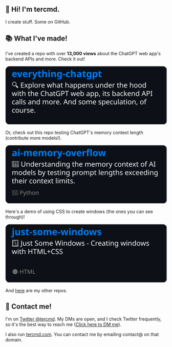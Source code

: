 ## 👋 Hi! I'm tercmd.

I create stuff. Some on GitHub.

## 📚 What I've made!

I've created a repo with over **13,000 views** about the ChatGPT web app's backend APIs and more. Check it out!


<a href="https://github.com/terminalcommandnewsletter/everything-chatgpt">
  <picture>
    <source media="(prefers-color-scheme: dark)" srcset="./img/repos/dark/everything-chatgpt.svg">
    <source media="(prefers-color-scheme: light)" srcset="./img/repos/light/everything-chatgpt.svg">
    <img alt="Everything ChatGPT GitHub repo" src="./img/repos/dark/everything-chatgpt.svg">
  </picture>
</a>

Or, check out this repo testing ChatGPT's memory context length (contribute more models!).

<a href="https://github.com/terminalcommandnewsletter/ai-memory-overflow">
  <picture>
    <source media="(prefers-color-scheme: dark)" srcset="./img/repos/dark/ai-memory-overflow.svg">
    <source media="(prefers-color-scheme: light)" srcset="./img/repos/light/ai-memory-overflow.svg">
    <img alt="AI Memory Overflow GitHub repo" src="./img/repos/dark/ai-memory-overflow.svg">
  </picture>
</a>

Here's a demo of using CSS to create windows (the ones you can see through)!

<a href="https://github.com/terminalcommandnewsletter/just-some-windows">
  <picture>
    <source media="(prefers-color-scheme: dark)" srcset="./img/repos/dark/just-some-windows.svg">
    <source media="(prefers-color-scheme: light)" srcset="./img/repos/light/just-some-windows.svg">
    <img alt="just-some-windows GitHub repo" src="./img/repos/dark/just-some-windows.svg">
  </picture>
</a>

And <a href="https://github.com/terminalcommandnewsletter?tab=repositories">here</a> are my other repos.

## 💬 Contact me!

I'm on <a href="https://l.tercmd.com/tw">Twitter @tercmd</a>. My DMs are open, and I check Twitter frequently, so it's the best way to reach me ([Click here to DM me](https://twitter.com/messages/compose?recipient_id=1497118334026129409)).

I also run <a href="https://www.tercmd.com">tercmd.com</a>. You can contact me by emailing contact@ on that domain.